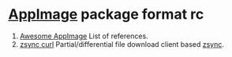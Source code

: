 # [AppImage][] package format rc

1. [Awesome AppImage][] List of references.
2. [zsync curl][] Partial/differential file download client based [zsync][].

[appimage]: https://github.com/appimage/appimagekit
[awesome appimage]: https://github.com/appimagecommunity/awesome-appimage
[zsync curl]: https://github.com/probonopd/zsync-curl
[zsync]: https://github.com/AppImageCommunity/zsync2
